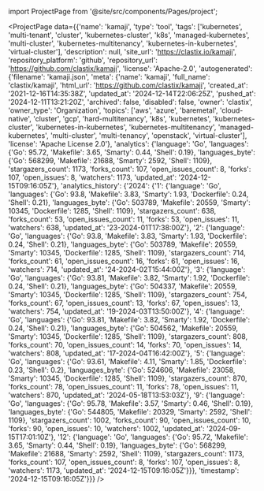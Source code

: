 
import ProjectPage from '@site/src/components/Pages/project';

<ProjectPage
    data={{'name': 'kamaji', 'type': 'tool', 'tags': ['kubernetes', 'multi-tenant', 'cluster', 'kubernetes-cluster', 'k8s', 'managed-kubernetes', 'multi-cluster', 'kubernetes-multitenancy', 'kubernetes-in-kubernetes', 'virtual-cluster'], 'description': null, 'site_url': 'https://clastix.io/kamaji', 'repository_platform': 'github', 'repository_url': 'https://github.com/clastix/kamaji', 'license': 'Apache-2.0', 'autogenerated': {'filename': 'kamaji.json', 'meta': {'name': 'kamaji', 'full_name': 'clastix/kamaji', 'html_url': 'https://github.com/clastix/kamaji', 'created_at': '2021-12-16T14:35:38Z', 'updated_at': '2024-12-14T22:06:25Z', 'pushed_at': '2024-12-11T13:21:20Z', 'archived': false, 'disabled': false, 'owner': 'clastix', 'owner_type': 'Organization', 'topics': ['aws', 'azure', 'baremetal', 'cloud-native', 'cluster', 'gcp', 'hard-multitenancy', 'k8s', 'kubernetes', 'kubernetes-cluster', 'kubernetes-in-kubernetes', 'kubernetes-multitenancy', 'managed-kubernetes', 'multi-cluster', 'multi-tenancy', 'openstack', 'virtual-cluster'], 'license': 'Apache License 2.0'}, 'analytics': {'language': 'Go', 'languages': {'Go': 95.72, 'Makefile': 3.65, 'Smarty': 0.44, 'Shell': 0.19}, 'languages_byte': {'Go': 568299, 'Makefile': 21688, 'Smarty': 2592, 'Shell': 1109}, 'stargazers_count': 1173, 'forks_count': 107, 'open_issues_count': 8, 'forks': 107, 'open_issues': 8, 'watchers': 1173, 'updated_at': '2024-12-15T09:16:05Z'}, 'analytics_history': {'2024': {'1': {'language': 'Go', 'languages': {'Go': 93.8, 'Makefile': 3.83, 'Smarty': 1.93, 'Dockerfile': 0.24, 'Shell': 0.21}, 'languages_byte': {'Go': 503789, 'Makefile': 20559, 'Smarty': 10345, 'Dockerfile': 1285, 'Shell': 1109}, 'stargazers_count': 638, 'forks_count': 53, 'open_issues_count': 11, 'forks': 53, 'open_issues': 11, 'watchers': 638, 'updated_at': '23-2024-01T17:38:00Z'}, '2': {'language': 'Go', 'languages': {'Go': 93.8, 'Makefile': 3.83, 'Smarty': 1.93, 'Dockerfile': 0.24, 'Shell': 0.21}, 'languages_byte': {'Go': 503789, 'Makefile': 20559, 'Smarty': 10345, 'Dockerfile': 1285, 'Shell': 1109}, 'stargazers_count': 714, 'forks_count': 61, 'open_issues_count': 16, 'forks': 61, 'open_issues': 16, 'watchers': 714, 'updated_at': '24-2024-02T15:44:00Z'}, '3': {'language': 'Go', 'languages': {'Go': 93.81, 'Makefile': 3.82, 'Smarty': 1.92, 'Dockerfile': 0.24, 'Shell': 0.21}, 'languages_byte': {'Go': 504337, 'Makefile': 20559, 'Smarty': 10345, 'Dockerfile': 1285, 'Shell': 1109}, 'stargazers_count': 754, 'forks_count': 67, 'open_issues_count': 13, 'forks': 67, 'open_issues': 13, 'watchers': 754, 'updated_at': '19-2024-03T13:50:00Z'}, '4': {'language': 'Go', 'languages': {'Go': 93.81, 'Makefile': 3.82, 'Smarty': 1.92, 'Dockerfile': 0.24, 'Shell': 0.21}, 'languages_byte': {'Go': 504562, 'Makefile': 20559, 'Smarty': 10345, 'Dockerfile': 1285, 'Shell': 1109}, 'stargazers_count': 808, 'forks_count': 70, 'open_issues_count': 14, 'forks': 70, 'open_issues': 14, 'watchers': 808, 'updated_at': '17-2024-04T16:42:00Z'}, '5': {'language': 'Go', 'languages': {'Go': 93.61, 'Makefile': 4.11, 'Smarty': 1.85, 'Dockerfile': 0.23, 'Shell': 0.2}, 'languages_byte': {'Go': 524606, 'Makefile': 23058, 'Smarty': 10345, 'Dockerfile': 1285, 'Shell': 1109}, 'stargazers_count': 870, 'forks_count': 78, 'open_issues_count': 11, 'forks': 78, 'open_issues': 11, 'watchers': 870, 'updated_at': '2024-05-18T13:53:03Z'}, '9': {'language': 'Go', 'languages': {'Go': 95.78, 'Makefile': 3.57, 'Smarty': 0.46, 'Shell': 0.19}, 'languages_byte': {'Go': 544805, 'Makefile': 20329, 'Smarty': 2592, 'Shell': 1109}, 'stargazers_count': 1002, 'forks_count': 90, 'open_issues_count': 10, 'forks': 90, 'open_issues': 10, 'watchers': 1002, 'updated_at': '2024-09-15T17:01:10Z'}, '12': {'language': 'Go', 'languages': {'Go': 95.72, 'Makefile': 3.65, 'Smarty': 0.44, 'Shell': 0.19}, 'languages_byte': {'Go': 568299, 'Makefile': 21688, 'Smarty': 2592, 'Shell': 1109}, 'stargazers_count': 1173, 'forks_count': 107, 'open_issues_count': 8, 'forks': 107, 'open_issues': 8, 'watchers': 1173, 'updated_at': '2024-12-15T09:16:05Z'}}}, 'timestamp': '2024-12-15T09:16:05Z'}}}
/>
